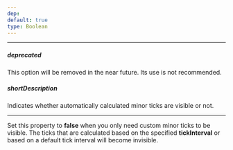 ```yaml
---
dep: 
default: true
type: Boolean
---
```

---
##### deprecated
This option will be removed in the near future. Its use is not recommended.

##### shortDescription
Indicates whether automatically calculated minor ticks are visible or not.

---
Set this property to **false** when you only need custom minor ticks to be visible. The ticks that are calculated based on the specified **tickInterval** or based on a default tick interval will become invisible.